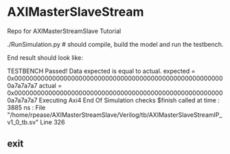 # AXIMasterSlaveStream
Repo for AXIMasterStreamSlave Tutorial


./RunSimulation.py          # should compile, build the model and run the testbench.

End result should look like:

TESTBENCH Passed! Data expected is equal to actual. expected = 0x00000000000000000000000000000000000000000000000000000000a7a7a7a7 actual   = 0x00000000000000000000000000000000000000000000000000000000a7a7a7a7
Executing Axi4 End Of Simulation checks
$finish called at time : 3885 ns : File "/home/rpease/AXIMasterStreamSlave/Verilog/tb/AXIMasterSlaveStreamIP_v1_0_tb.sv" Line 326
## exit

